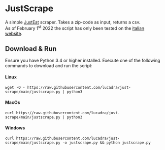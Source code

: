 # JustScrape
A simple [JustEat](https://www.just-eat.co.uk/) scraper. Takes a zip-code as input, returns a csv. \
As of February 1<sup>st</sup> 2022 the script has only been tested on the [italian website](https://www.justeat.it/).

## Download & Run
Ensure you have Python 3.4 or higher installed. Execute one of the following commands to download and run the script:

#### Linux
`wget -O - https://raw.githubusercontent.com/lucadra/just-scrape/main/justscrape.py | python3`

#### MacOs
`curl https://raw.githubusercontent.com/lucadra/just-scrape/main/justscrape.py | python3`

#### Windows
`curl https://raw.githubusercontent.com/lucadra/just-scrape/main/justscrape.py -o justscrape.py && python justscrape.py`
